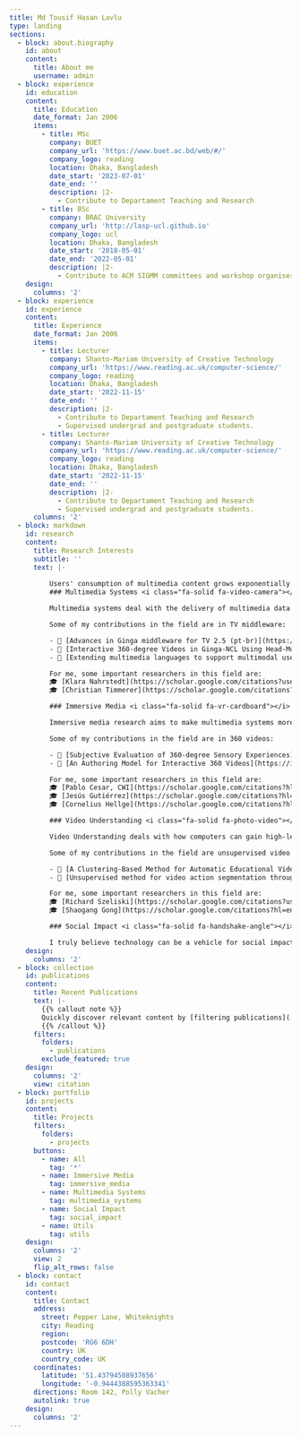 ```yaml
---
title: Md Tousif Hasan Lavlu
type: landing
sections:
  - block: about.biography
    id: about
    content:
      title: About me
      username: admin
  - block: experience
    id: education
    content:
      title: Education
      date_format: Jan 2006
      items:
        - title: MSc
          company: BUET
          company_url: 'https://www.buet.ac.bd/web/#/'
          company_logo: reading
          location: Dhaka, Bangladesh
          date_start: '2023-07-01'
          date_end: ''
          description: |2-
            - Contribute to Departament Teaching and Research
        - title: BSc
          company: BRAC University
          company_url: 'http://lasp-ucl.github.io'
          company_logo: ucl
          location: Dhaka, Bangladesh
          date_start: '2018-05-01'
          date_end: '2022-05-01'
          description: |2-
            - Contribute to ACM SIGMM committees and workshop organiser;
    design:
      columns: '2'
  - block: experience
    id: experience
    content:
      title: Experience
      date_format: Jan 2006
      items:
        - title: Lecturer
          company: Shanto-Mariam University of Creative Technology
          company_url: 'https://www.reading.ac.uk/computer-science/'
          company_logo: reading
          location: Dhaka, Bangladesh
          date_start: '2022-11-15'
          date_end: ''
          description: |2-
            - Contribute to Departament Teaching and Research
            - Supervised undergrad and postgraduate students.
        - title: Lecturer
          company: Shanto-Mariam University of Creative Technology
          company_url: 'https://www.reading.ac.uk/computer-science/'
          company_logo: reading
          location: Dhaka, Bangladesh
          date_start: '2022-11-15'
          date_end: ''
          description: |2-
            - Contribute to Departament Teaching and Research
            - Supervised undergrad and postgraduate students.
      columns: '2'
  - block: markdown
    id: research
    content:
      title: Research Interests
      subtitle: ''
      text: |-
        
          Users' consumption of multimedia content grows exponentially in the Internet, smart devices, social media, and other contexts. Multimedia Systems addresses technological issues for enabling and improving consumption, such as content delivery, adaptation, accessibility and personalisation, and others. See some aspects of my multimedia research below.
          ### Multimedia Systems <i class="fa-solid fa-video-camera"></i>

          Multimedia systems deal with the delivery of multimedia data in digital networks. A multimedia system infrastructure requires components such as protocols, services, middleware, and mechanisms to handle a well-defined quality of service (QoS).

          Some of my contributions in the field are in TV middleware:

          - 📄 [Advances in Ginga middleware for TV 2.5 (pt-br)](https://set.org.br/news-revista-da-set/artigo-news-revista-da-set/avancos-do-middleware-ginga-para-tv-2-5/)
          - 📄 [Interactive 360-degree Videos in Ginga-NCL Using Head-Mounted-Displays as Second Screen Devices](https://dl.acm.org/doi/abs/10.1145/3428658.3430972)
          - 📄 [Extending multimedia languages to support multimodal user interactions](https://link.springer.com/article/10.1007/s11042-016-3846-8)

          For me, some important researchers in this field are:
          🎓 [Klara Nahrstedt](https://scholar.google.com/citations?user=TW0t25AAAAAJ&hl=en&oi=ao)
          🎓 [Christian Timmerer](https://scholar.google.com/citations?hl=en&user=WqVnh0IAAAAJ)

          ### Immersive Media <i class="fa-solid fa-vr-cardboard"></i>

          Immersive media research aims to make multimedia systems more natural and with higher QoE, especially by imitating the physical world through digital simulation. I particularly researched it through VR/360 video and multisensorial aspects.

          Some of my contributions in the field are in 360 videos:

          - 📄 [Subjective Evaluation of 360-degree Sensory Experiences](https://ieeexplore.ieee.org/abstract/document/8901743)
          - 📄 [An Authoring Model for Interactive 360 Videos](https://ieeexplore.ieee.org/abstract/document/9105958)

          For me, some important researchers in this field are:
          🎓 [Pablo Cesar, CWI](https://scholar.google.com/citations?hl=en&user=guRMl5IAAAAJ),
          🎓 [Jesús Gutiérrez](https://scholar.google.com/citations?hl=en&user=t_WCdAsAAAAJ)
          🎓 [Cornelius Hellge](https://scholar.google.com/citations?hl=en&user=Bb3G13cAAAAJ)

          ### Video Understanding <i class="fa-solid fa-photo-video"></i>

          Video Understanding deals with how computers can gain high-level understanding from digital images or videos. Unlike Multimedia Systems' aspects of delivery and feasibility, it aims to analyse multimedia data automatically. Usage scenarios are video retrieval and browsing, anomaly detection, and others.

          Some of my contributions in the field are unsupervised video analysis:

          - 📄 [A Clustering-Based Method for Automatic Educational Video Recommendation Using Deep Face-Features of Lecturers](https://ieeexplore.ieee.org/abstract/document/9327972/)
          - 📄 [Unsupervised method for video action segmentation through spatiotemporal and positional-encoded embeddings](https://dl.acm.org/doi/abs/10.1145/3524273.3528187)

          For me, some important researchers in this field are:
          🎓 [Richard Szeliski](https://scholar.google.com/citations?user=3_u1jHQAAAAJ)
          🎓 [Shaogang Gong](https://scholar.google.com/citations?hl=en&user=Nhi0I8cAAAAJ)

          ### Social Impact <i class="fa-solid fa-handshake-angle"></i>

          I truly believe technology can be a vehicle for social impact, especially in multimedia. Today, multimedia/web/video data are spread and are useful for accessibility, governance transparency, minority inclusion, social justice/activism, etc.
    design:
      columns: '2'
  - block: collection
    id: publications
    content:
      title: Recent Publications
      text: |-
        {{% callout note %}}
        Quickly discover relevant content by [filtering publications](./publication/).
        {{% /callout %}}
      filters:
        folders:
          - publications
        exclude_featured: true
    design:
      columns: '2'
      view: citation
  - block: portfolio
    id: projects
    content:
      title: Projects
      filters:
        folders:
          - projects
      buttons:
        - name: All
          tag: '*'
        - name: Immersive Media
          tag: immersive_media
        - name: Multimedia Systems
          tag: multimedia_systems
        - name: Social Impact
          tag: social_impact
        - name: Utils
          tag: utils
    design:
      columns: '2'
      view: 2
      flip_alt_rows: false
  - block: contact
    id: contact
    content:
      title: Contact
      address:
        street: Pepper Lane, Whiteknights
        city: Reading
        region:
        postcode: 'RG6 6DH'
        country: UK
        country_code: UK
      coordinates:
        latitude: '51.43794508937656' 
        longitude: '-0.9444388595363341'
      directions: Room 142, Polly Vacher
      autolink: true
    design:
      columns: '2'
---
```

